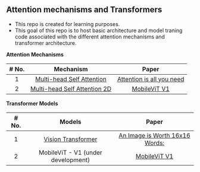 ## Attention mechanisms and Transformers

* This repo is created for learning purposes.<br>
* This goal of this repo is to host basic architecture and model traning code associated with the different attention mechanisms and transformer architecture.

**Attention Mechanisms**

| **# No.** | **Mechanism**      | **Paper**                                                     |
|:---------:|:----------------------------:|:-------------------------------------------------------------:|
| 1         | [Multi-head Self Attention](https://github.com/veb-101/Attention-and-Transformers/blob/main/MobileViT-v1/multihead_self_attention_2D.py)    | [Attention is all you need](https://arxiv.org/abs/1706.03762) |
| 2         | [Multi-head Self Attention 2D](https://github.com/veb-101/Attention-and-Transformers/blob/main/MobileViT-v1/multihead_self_attention_2D.py) | [MobileViT V1](https://arxiv.org/abs/2110.02178)              |

**Transformer Models**

| **# No.** | **Models**         | **Paper**                                                          |
|:---------:|:------------------:|:------------------------------------------------------------------:|
| 1         | [Vision Transformer](https://github.com/veb-101/Attention-and-Transformers/blob/main/VisionTransformers/vision_transformer.py) | [An Image is Worth 16x16 Words:](https://arxiv.org/abs/2010.11929) |
| 2         | MobileViT - V1 (under development)     | [MobileViT V1](https://arxiv.org/abs/2110.02178)                   |
